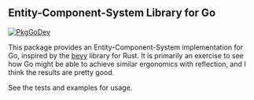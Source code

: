 ## Entity-Component-System Library for Go

[![PkgGoDev](https://pkg.go.dev/badge/dradtke/ecs-go)](https://pkg.go.dev/dradtke/ecs-go)

This package provides an Entity-Component-System implementation for Go,
inspired by the [bevy](https://bevyengine.org/learn/book/getting-started/ecs/)
library for Rust. It is primarily an exercise to see how Go might be able to
achieve similar ergonomics with reflection, and I think the results are pretty
good.

See the tests and examples for usage.
